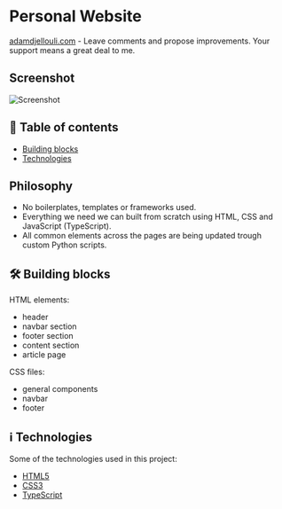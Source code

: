 # Personal Website 
[adamdjellouli.com](https://adamdjellouli.com) - Leave comments and propose improvements. Your support means a great deal to me.

## Screenshot

![Screenshot](https://user-images.githubusercontent.com/37275728/185813314-328d17a4-df7c-4156-8bf0-0fb211d055eb.PNG)

## 📑 Table of contents
* [Building blocks](#🛠-Building-blocks)
* [Technologies](#ℹ-Technologies)

## Philosophy

* No boilerplates, templates or frameworks used.
* Everything we need we can built from scratch using HTML, CSS and JavaScript (TypeScript).
* All common elements across the pages are being updated trough custom Python scripts. 

## 🛠 Building blocks

HTML elements:

* header
* navbar section
* footer section
* content section
* article page

CSS files:

* general components
* navbar
* footer

## ℹ Technologies

Some of the technologies used in this project:
- [HTML5]()
- [CSS3]()
- [TypeScript]()
